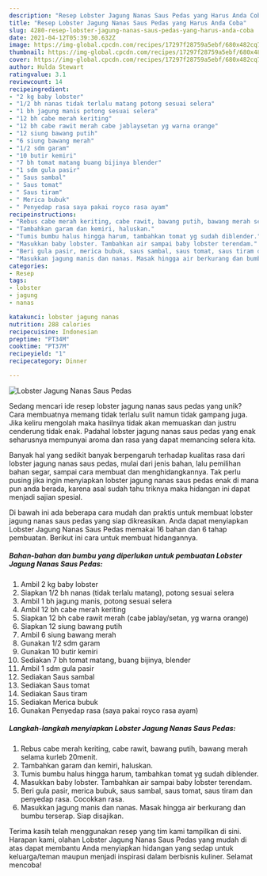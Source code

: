 ```yaml
---
description: "Resep Lobster Jagung Nanas Saus Pedas yang Harus Anda Coba"
title: "Resep Lobster Jagung Nanas Saus Pedas yang Harus Anda Coba"
slug: 4280-resep-lobster-jagung-nanas-saus-pedas-yang-harus-anda-coba
date: 2021-04-12T05:39:30.632Z
image: https://img-global.cpcdn.com/recipes/17297f28759a5ebf/680x482cq70/lobster-jagung-nanas-saus-pedas-foto-resep-utama.jpg
thumbnail: https://img-global.cpcdn.com/recipes/17297f28759a5ebf/680x482cq70/lobster-jagung-nanas-saus-pedas-foto-resep-utama.jpg
cover: https://img-global.cpcdn.com/recipes/17297f28759a5ebf/680x482cq70/lobster-jagung-nanas-saus-pedas-foto-resep-utama.jpg
author: Hulda Stewart
ratingvalue: 3.1
reviewcount: 14
recipeingredient:
- "2 kg baby lobster"
- "1/2 bh nanas tidak terlalu matang potong sesuai selera"
- "1 bh jagung manis potong sesuai selera"
- "12 bh cabe merah keriting"
- "12 bh cabe rawit merah cabe jablaysetan yg warna orange"
- "12 siung bawang putih"
- "6 siung bawang merah"
- "1/2 sdm garam"
- "10 butir kemiri"
- "7 bh tomat matang buang bijinya blender"
- "1 sdm gula pasir"
- " Saus sambal"
- " Saus tomat"
- " Saus tiram"
- " Merica bubuk"
- " Penyedap rasa saya pakai royco rasa ayam"
recipeinstructions:
- "Rebus cabe merah keriting, cabe rawit, bawang putih, bawang merah selama kurleb 20menit."
- "Tambahkan garam dan kemiri, haluskan."
- "Tumis bumbu halus hingga harum, tambahkan tomat yg sudah diblender."
- "Masukkan baby lobster. Tambahkan air sampai baby lobster terendam."
- "Beri gula pasir, merica bubuk, saus sambal, saus tomat, saus tiram dan penyedap rasa. Cocokkan rasa."
- "Masukkan jagung manis dan nanas. Masak hingga air berkurang dan bumbu terserap. Siap disajikan."
categories:
- Resep
tags:
- lobster
- jagung
- nanas

katakunci: lobster jagung nanas 
nutrition: 288 calories
recipecuisine: Indonesian
preptime: "PT34M"
cooktime: "PT37M"
recipeyield: "1"
recipecategory: Dinner

---
```



![Lobster Jagung Nanas Saus Pedas](https://img-global.cpcdn.com/recipes/17297f28759a5ebf/680x482cq70/lobster-jagung-nanas-saus-pedas-foto-resep-utama.jpg)

Sedang mencari ide resep lobster jagung nanas saus pedas yang unik? Cara membuatnya memang tidak terlalu sulit namun tidak gampang juga. Jika keliru mengolah maka hasilnya tidak akan memuaskan dan justru cenderung tidak enak. Padahal lobster jagung nanas saus pedas yang enak seharusnya mempunyai aroma dan rasa yang dapat memancing selera kita.

Banyak hal yang sedikit banyak berpengaruh terhadap kualitas rasa dari lobster jagung nanas saus pedas, mulai dari jenis bahan, lalu pemilihan bahan segar, sampai cara membuat dan menghidangkannya. Tak perlu pusing jika ingin menyiapkan lobster jagung nanas saus pedas enak di mana pun anda berada, karena asal sudah tahu triknya maka hidangan ini dapat menjadi sajian spesial.




Di bawah ini ada beberapa cara mudah dan praktis untuk membuat lobster jagung nanas saus pedas yang siap dikreasikan. Anda dapat menyiapkan Lobster Jagung Nanas Saus Pedas memakai 16 bahan dan 6 tahap pembuatan. Berikut ini cara untuk membuat hidangannya.

<!--inarticleads1-->

##### Bahan-bahan dan bumbu yang diperlukan untuk pembuatan Lobster Jagung Nanas Saus Pedas:

1. Ambil 2 kg baby lobster
1. Siapkan 1/2 bh nanas (tidak terlalu matang), potong sesuai selera
1. Ambil 1 bh jagung manis, potong sesuai selera
1. Ambil 12 bh cabe merah keriting
1. Siapkan 12 bh cabe rawit merah (cabe jablay/setan, yg warna orange)
1. Siapkan 12 siung bawang putih
1. Ambil 6 siung bawang merah
1. Gunakan 1/2 sdm garam
1. Gunakan 10 butir kemiri
1. Sediakan 7 bh tomat matang, buang bijinya, blender
1. Ambil 1 sdm gula pasir
1. Sediakan  Saus sambal
1. Sediakan  Saus tomat
1. Sediakan  Saus tiram
1. Sediakan  Merica bubuk
1. Gunakan  Penyedap rasa (saya pakai royco rasa ayam)




<!--inarticleads2-->

##### Langkah-langkah menyiapkan Lobster Jagung Nanas Saus Pedas:

1. Rebus cabe merah keriting, cabe rawit, bawang putih, bawang merah selama kurleb 20menit.
1. Tambahkan garam dan kemiri, haluskan.
1. Tumis bumbu halus hingga harum, tambahkan tomat yg sudah diblender.
1. Masukkan baby lobster. Tambahkan air sampai baby lobster terendam.
1. Beri gula pasir, merica bubuk, saus sambal, saus tomat, saus tiram dan penyedap rasa. Cocokkan rasa.
1. Masukkan jagung manis dan nanas. Masak hingga air berkurang dan bumbu terserap. Siap disajikan.




Terima kasih telah menggunakan resep yang tim kami tampilkan di sini. Harapan kami, olahan Lobster Jagung Nanas Saus Pedas yang mudah di atas dapat membantu Anda menyiapkan hidangan yang sedap untuk keluarga/teman maupun menjadi inspirasi dalam berbisnis kuliner. Selamat mencoba!
